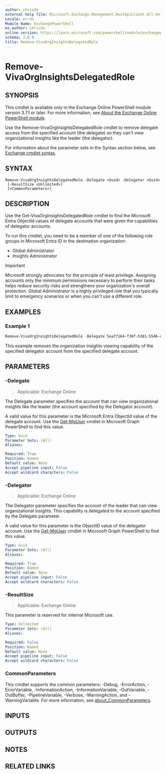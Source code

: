 ```yaml
---
author: chrisda
external help file: Microsoft.Exchange.Management.RestApiClient.dll-Help.xml
Locale: en-US
Module Name: ExchangePowerShell
ms.author: chrisda
online version: https://learn.microsoft.com/powershell/module/exchangepowershell/remove-vivaorginsightsdelegatedrole
schema: 2.0.0
title: Remove-VivaOrgInsightsDelegatedRole
---
```


# Remove-VivaOrgInsightsDelegatedRole

## SYNOPSIS
This cmdlet is available only in the Exchange Online PowerShell module version 3.7.1 or later. For more information, see [About the Exchange Online PowerShell module](https://aka.ms/exov3-module).

Use the Remove-VivaOrgInsightsDelegatedRole cmdlet to remove delegate access from the specified account (the delegate) so they can't view organizational insights like the leader (the delegator).

For information about the parameter sets in the Syntax section below, see [Exchange cmdlet syntax](https://learn.microsoft.com/powershell/exchange/exchange-cmdlet-syntax).

## SYNTAX

```
Remove-VivaOrgInsightsDelegatedRole -Delegate <Guid> -Delegator <Guid>
 [-ResultSize <Unlimited>]
 [<CommonParameters>]
```

## DESCRIPTION
Use the Get-VivaOrgInsightsDelegatedRole cmdlet to find the Microsoft Entra ObjectId values of delegate accounts that were given the capabilities of delegator accounts.

To run this cmdlet, you need to be a member of one of the following role groups in Microsoft Entra ID in the destination organization:

- Global Administrator
- Insights Administrator

> [!IMPORTANT]
> Microsoft strongly advocates for the principle of least privilege. Assigning accounts only the minimum permissions necessary to perform their tasks helps reduce security risks and strengthens your organization's overall protection. Global Administrator is a highly privileged role that you typically limit to emergency scenarios or when you can't use a different role.

## EXAMPLES

### Example 1
```powershell
Remove-VivaOrgInsightsDelegatedRole -Delegate 5eaf7164-f36f-5381-5546-dcaa1792f077 -Delegator 043f6d38-378b-7dcd-7cd8-c1a901881fa9
```

This example removes the organization insights viewing capability of the specified delegator account from the specified delegate account.

## PARAMETERS

### -Delegate

> Applicable: Exchange Online

The Delegate parameter specifies the account that can view organizational insights like the leader (the account specified by the Delegator account).

A valid value for this parameter is the Microsoft Entra ObjectId value of the delegate account. Use the [Get-MgUser](https://learn.microsoft.com/powershell/module/microsoft.graph.users/get-mguser) cmdlet in Microsoft Graph PowerShell to find this value.

```yaml
Type: Guid
Parameter Sets: (All)
Aliases:

Required: True
Position: Named
Default value: None
Accept pipeline input: False
Accept wildcard characters: False
```

### -Delegator

> Applicable: Exchange Online

The Delegator parameter specifies the account of the leader that can view organizational insights. This capability is delegated to the account specified by the Delegate parameter.

A valid value for this parameter is the ObjectID value of the delegator account. Use the [Get-MgUser](https://learn.microsoft.com/powershell/module/microsoft.graph.users/get-mguser) cmdlet in Microsoft Graph PowerShell to find this value.

```yaml
Type: Guid
Parameter Sets: (All)
Aliases:

Required: True
Position: Named
Default value: None
Accept pipeline input: False
Accept wildcard characters: False
```

### -ResultSize

> Applicable: Exchange Online

This parameter is reserved for internal Microsoft use.

```yaml
Type: Unlimited
Parameter Sets: (All)
Aliases:

Required: False
Position: Named
Default value: None
Accept pipeline input: False
Accept wildcard characters: False
```

### CommonParameters
This cmdlet supports the common parameters: -Debug, -ErrorAction, -ErrorVariable, -InformationAction, -InformationVariable, -OutVariable, -OutBuffer, -PipelineVariable, -Verbose, -WarningAction, and -WarningVariable. For more information, see [about_CommonParameters](https://go.microsoft.com/fwlink/p/?LinkID=113216).

## INPUTS

## OUTPUTS

## NOTES

## RELATED LINKS
